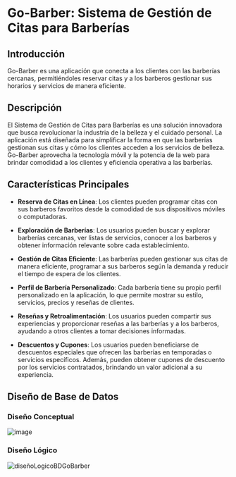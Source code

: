 # Go-Barber: Sistema de Gestión de Citas para Barberías

## Introducción

Go-Barber es una aplicación que conecta a los clientes con las barberías cercanas, permitiéndoles reservar citas y a los barberos gestionar sus horarios y servicios de manera eficiente.

## Descripción

El Sistema de Gestión de Citas para Barberías es una solución innovadora que busca revolucionar la industria de la belleza y el cuidado personal. La aplicación está diseñada para simplificar la forma en que las barberías gestionan sus citas y cómo los clientes acceden a los servicios de belleza. Go-Barber aprovecha la tecnología móvil y la potencia de la web para brindar comodidad a los clientes y eficiencia operativa a las barberías.

## Características Principales

- **Reserva de Citas en Línea**: Los clientes pueden programar citas con sus barberos favoritos desde la comodidad de sus dispositivos móviles o computadoras.

- **Exploración de Barberías**: Los usuarios pueden buscar y explorar barberías cercanas, ver listas de servicios, conocer a los barberos y obtener información relevante sobre cada establecimiento.

- **Gestión de Citas Eficiente**: Las barberías pueden gestionar sus citas de manera eficiente, programar a sus barberos según la demanda y reducir el tiempo de espera de los clientes.

- **Perfil de Barbería Personalizado**: Cada barbería tiene su propio perfil personalizado en la aplicación, lo que permite mostrar su estilo, servicios, precios y reseñas de clientes.

- **Reseñas y Retroalimentación**: Los usuarios pueden compartir sus experiencias y proporcionar reseñas a las barberías y a los barberos, ayudando a otros clientes a tomar decisiones informadas.

- **Descuentos y Cupones**: Los usuarios pueden beneficiarse de descuentos especiales que ofrecen las barberías en temporadas o servicios específicos. Además, pueden obtener cupones de descuento por los servicios contratados, brindando un valor adicional a su experiencia.

## Diseño de Base de Datos

### Diseño Conceptual

![image](https://github.com/diego-Ballesteros/GoBarber/assets/114629529/e600fe6c-2f9c-4990-805f-04b4cbf16dd3)


### Diseño Lógico

![diseñoLogicoBDGoBarber](https://github.com/diego-Ballesteros/GoBarber/assets/114629529/f6fde6d1-7c1e-4dd6-a726-a9104dd68027)


